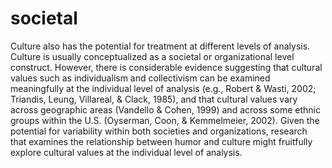 # societal

Culture also has the potential for treatment at different levels of analysis. Culture is usually conceptualized as a societal or organizational level construct. However, there is considerable evidence suggesting that cultural values such as individualism and collectivism can be examined meaningfully at the individual level of analysis (e.g., Robert & Wasti, 2002; Triandis, Leung, Villareal, & Clack, 1985), and that cultural values vary across geographic areas (Vandello & Cohen, 1999) and across some ethnic groups within the U.S. (Oyserman, Coon, & Kemmelmeier, 2002). Given the potential for variability within both societies and organizations, research that examines the relationship between humor and culture might fruitfully explore cultural values at the individual level of analysis.